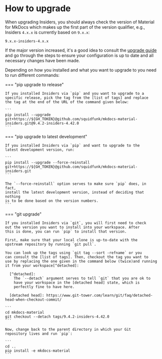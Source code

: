 # How to upgrade

When upgrading Insiders, you should always check the version of Material for
MkDocs which makes up the first part of the version qualifier, e.g., Insiders
`4.x.x` is currently based on `9.x.x`:

```
9.x.x-insiders-4.x.x
```

If the major version increased, it's a good idea to consult the [upgrade
guide] and go through the steps to ensure your configuration is up to date and
all necessary changes have been made. 

  [upgrade guide]: ../upgrade.md
  [list of tags]: https://github.com/squidfunk/mkdocs-material-insiders/tags

Depending on how you installed and what you want to upgrade to you
need to run different commands:

=== "pip upgrade to release"

    If you installed Insiders via `pip` and you want to upgrade to a
    specific release, pick the tag from the [list of tags] and replace 
    the tag at the end of the URL of the command given below:

    ```
    pip install --upgrade git+https://${GH_TOKEN}@github.com/squidfunk/mkdocs-material-insiders.git@9.4.2-insiders-4.42.0
    ```

=== "pip upgrade to latest development"

    If you installed Insiders via `pip` and want to upgrade to the
    latest development version, run:

    ```
    pip install --upgrade --force-reinstall git+https://${GH_TOKEN}@github.com/squidfunk/mkdocs-material-insiders.git
    ```

    The `--force-reinstall` option serves to make sure `pip` does, in fact,
    install the latest development version, instead of deciding that  nothing
    is to be done based on the version numbers.
    ```

=== "git upgrade"

    If you installed Insiders via `git`, you will first need to check
    out the version you want to install into your workspace. After
    this is done, you can run `pip` to install that version.

    First, make sure that your local clone is up-to-date with the
    upstream repository by running `git pull`.

    You can look up the tags using `git tag --sort -refname` or you
    can consult the [list of tags]. Then, checkout the tag you want to
    use by replacing the one given in the command below (twice)and running 
    it from your workspace[^detached]:
      
      [^detached]:
        The `--detach` argument serves to tell `git` that you are ok to
        have your workspace in the [detached head] state, which is
        perfectly fine to have here.
        
      [detached head]: https://www.git-tower.com/learn/git/faq/detached-head-when-checkout-commit/

    ``` 
    cd mkdocs-material 
    git checkout --detach tags/9.4.2-insiders-4.42.0 
    ```

    Now, change back to the parent directory in which your Git
    repository lives and run `pip`:

    ```
    cd .. 
    pip install -e mkdocs-material
    ```


